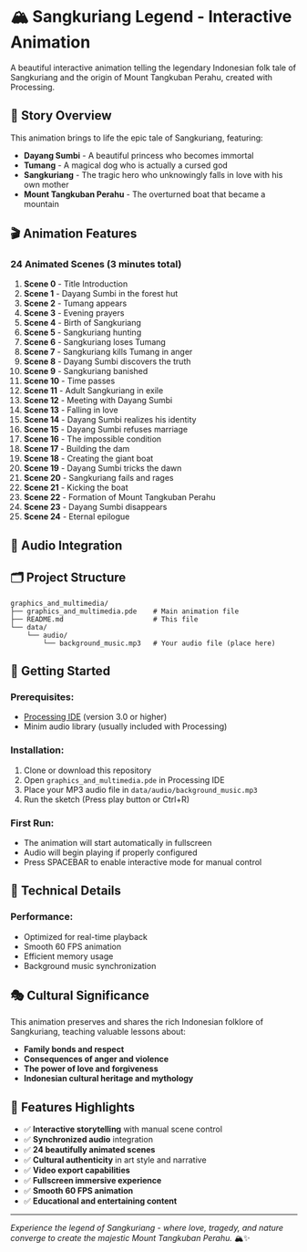 # 🏔️ Sangkuriang Legend - Interactive Animation

A beautiful interactive animation telling the legendary Indonesian folk tale of Sangkuriang and the origin of Mount Tangkuban Perahu, created with Processing.

## 📖 Story Overview

This animation brings to life the epic tale of Sangkuriang, featuring:
- **Dayang Sumbi** - A beautiful princess who becomes immortal
- **Tumang** - A magical dog who is actually a cursed god
- **Sangkuriang** - The tragic hero who unknowingly falls in love with his own mother
- **Mount Tangkuban Perahu** - The overturned boat that became a mountain

## 🎬 Animation Features

### **24 Animated Scenes** (3 minutes total)
1. **Scene 0** - Title Introduction
2. **Scene 1** - Dayang Sumbi in the forest hut
3. **Scene 2** - Tumang appears
4. **Scene 3** - Evening prayers
5. **Scene 4** - Birth of Sangkuriang
6. **Scene 5** - Sangkuriang hunting
7. **Scene 6** - Sangkuriang loses Tumang
8. **Scene 7** - Sangkuriang kills Tumang in anger
9. **Scene 8** - Dayang Sumbi discovers the truth
10. **Scene 9** - Sangkuriang banished
11. **Scene 10** - Time passes
12. **Scene 11** - Adult Sangkuriang in exile
13. **Scene 12** - Meeting with Dayang Sumbi
14. **Scene 13** - Falling in love
15. **Scene 14** - Dayang Sumbi realizes his identity
16. **Scene 15** - Dayang Sumbi refuses marriage
17. **Scene 16** - The impossible condition
18. **Scene 17** - Building the dam
19. **Scene 18** - Creating the giant boat
20. **Scene 19** - Dayang Sumbi tricks the dawn
21. **Scene 20** - Sangkuriang fails and rages
22. **Scene 21** - Kicking the boat
23. **Scene 22** - Formation of Mount Tangkuban Perahu
24. **Scene 23** - Dayang Sumbi disappears
25. **Scene 24** - Eternal epilogue

## 🎵 Audio Integration


## 🗂️ Project Structure

```
graphics_and_multimedia/
├── graphics_and_multimedia.pde    # Main animation file
├── README.md                      # This file
└── data/
    └── audio/
        └── background_music.mp3   # Your audio file (place here)
```

## 🚀 Getting Started

### **Prerequisites:**
- [Processing IDE](https://processing.org/download) (version 3.0 or higher)
- Minim audio library (usually included with Processing)

### **Installation:**
1. Clone or download this repository
2. Open `graphics_and_multimedia.pde` in Processing IDE
3. Place your MP3 audio file in `data/audio/background_music.mp3`
4. Run the sketch (Press play button or Ctrl+R)

### **First Run:**
- The animation will start automatically in fullscreen
- Audio will begin playing if properly configured
- Press SPACEBAR to enable interactive mode for manual control

## 🎨 Technical Details

### **Performance:**
- Optimized for real-time playback
- Smooth 60 FPS animation
- Efficient memory usage
- Background music synchronization

## 🎭 Cultural Significance

This animation preserves and shares the rich Indonesian folklore of Sangkuriang, teaching valuable lessons about:
- **Family bonds and respect**
- **Consequences of anger and violence**
- **The power of love and forgiveness**
- **Indonesian cultural heritage and mythology**

## 🌟 Features Highlights

- ✅ **Interactive storytelling** with manual scene control
- ✅ **Synchronized audio** integration
- ✅ **24 beautifully animated scenes**
- ✅ **Cultural authenticity** in art style and narrative
- ✅ **Video export capabilities**
- ✅ **Fullscreen immersive experience**
- ✅ **Smooth 60 FPS animation**
- ✅ **Educational and entertaining content**

---

*Experience the legend of Sangkuriang - where love, tragedy, and nature converge to create the majestic Mount Tangkuban Perahu.* 🏔️✨

